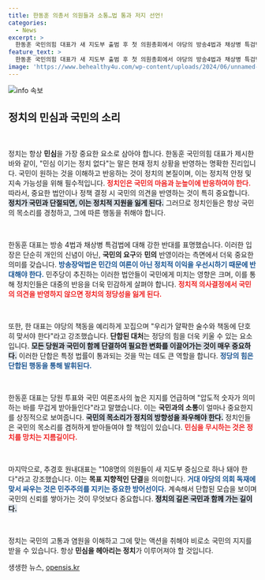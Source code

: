 ```yaml
---
title: 한동훈 의총서 의원들과 소통…법 통과 저지 선언!
categories:
  - News
excerpt: >
  한동훈 국민의힘 대표가 새 지도부 출범 후 첫 의원총회에서 야당의 방송4법과 채상병 특검법에 강력히 반대하며 민심에 귀 기울여야 한다고 강조했다. 그는 국민과의 일치를 강조하고, 당원들과 하나 되어 불필요한 법안 통과를 저지하겠다고 다짐했다.
feature_text: >
  한동훈 국민의힘 대표가 새 지도부 출범 후 첫 의원총회에서 야당의 방송4법과 채상병 특검법에 강력히 반대하며 민심에 귀 기울여야 한다고 강조했다. 그는 국민과의 일치를 강조하고, 당원들과 하나 되어 불필요한 법안 통과를 저지하겠다고 다짐했다.
image: 'https://www.behealthy4u.com/wp-content/uploads/2024/06/unnamed-file.png'
---
```


<p><img src="https://www.behealthy4u.com/wp-content/uploads/2024/06/unnamed-file.png" alt="info 속보" /></p>

<h2 data-ke-size="size26">정치의 민심과 국민의 소리</h2>

<p data-ke-size="size16">&nbsp;</p>

<p>정치는 항상 <b>민심</b>을 가장 중요한 요소로 삼아야 합니다. 한동훈 국민의힘 대표가 제시한 바와 같이, "민심 이기는 정치 없다"는 말은 현재 정치 상황을 반영하는 명확한 진리입니다. 국민이 원하는 것을 이해하고 반응하는 것이 정치의 본질이며, 이는 정치적 안정 및 지속 가능성을 위해 필수적입니다. <b><span style="color: #ee2323;">정치인은 국민의 마음과 눈높이에 반응하여야 한다.</span></b> 따라서, 중요한 법안이나 정책 결정 시 국민의 의견을 반영하는 것이 특히 중요합니다. <b><span style="background-color: #21538527;">정치가 국민과 단절되면, 이는 정치적 지원을 잃게 된다.</span></b> 그러므로 정치인들은 항상 국민의 목소리를 경청하고, 그에 따른 행동을 취해야 합니다.</p>

<p data-ke-size="size16">&nbsp;</p>

<p>한동훈 대표는 방송 4법과 채상병 특검법에 대해 강한 반대를 표명했습니다. 이러한 입장은 단순히 개인의 신념이 아닌, <b>국민의 요구</b>와 <b>민의</b> 반영이라는 측면에서 더욱 중요한 의미를 갖습니다. <b><span style="color: #1a5490;">방송장악법은 민간의 여론이 아닌 정치적 이익을 우선시하기 때문에 반대해야 한다.</span></b> 민주당이 추진하는 이러한 법안들이 국민에게 미치는 영향은 크며, 이를 통해 정치인들은 대중의 반응을 더욱 민감하게 살펴야 합니다. <b><span style="color: #ee2323;">정치적 의사결정에서 국민의 의견을 반영하지 않으면 정치의 정당성을 잃게 된다.</span></b></p>

<p data-ke-size="size16">&nbsp;</p>

<p>또한, 한 대표는 야당의 책동을 예리하게 꼬집으며 "우리가 얄팍한 술수와 책동에 단호히 맞서야 한다"라고 강조했습니다. <b>단합된 대처</b>는 정당의 힘을 더욱 키울 수 있는 요소입니다. <b><span style="background-color: #21538527;">모든 당원과 국민이 함께 단결하여 필요한 변화를 이끌어가는 것이 매우 중요하다.</span></b> 이러한 단합은 특정 법률이 통과되는 것을 막는 데도 큰 역할을 합니다. <b><span style="color: #1a5490;">정당의 힘은 단합된 행동을 통해 발휘된다.</span></b></p>

<p data-ke-size="size16">&nbsp;</p>

<p>한동훈 대표는 당원 투표와 국민 여론조사의 높은 지지를 언급하며 "압도적 숫자가 의미하는 바를 무겁게 받아들인다"라고 말했습니다. 이는 <b>국민과의 소통</b>이 얼마나 중요한지를 상징적으로 보여줍니다. <b><span style="background-color: #21538527;">국민의 목소리가 정치의 방향성을 좌우해야 한다.</span></b> 정치인들은 국민의 목소리를 겸허하게 받아들여야 할 책임이 있습니다. <b><span style="color: #ee2323;">민심을 무시하는 것은 정치를 망치는 지름길이다.</span></b> </p>

<p data-ke-size="size16">&nbsp;</p>

<p>마지막으로, 추경호 원내대표는 "108명의 의원들이 새 지도부 중심으로 하나 돼야 한다"라고 강조했습니다. 이는 <b>목표 지향적인 단결</b>을 의미합니다. <b><span style="color: #1a5490;">거대 야당의 의회 독재에 맞서 싸우는 것은 민주주의를 지키는 중요한 방어선이다.</span></b> 계속해서 단합된 모습을 보이며 국민의 신뢰를 쌓아가는 것이 무엇보다 중요합니다. <b><span style="background-color: #21538527;">정치의 길은 국민과 함께 가는 길이다.</span></b> </p>

<p data-ke-size="size16">&nbsp;</p>

<p>정치는 국민의 고통과 염원을 이해하고 그에 맞는 액션을 취해야 비로소 국민의 지지를 받을 수 있습니다. 항상 <b>민심을 헤아리는 정치</b>가 이루어져야 할 것입니다.</p>
생생한 뉴스, <a href="https://opensis.kr" rel="dofollow">opensis.kr</a>


